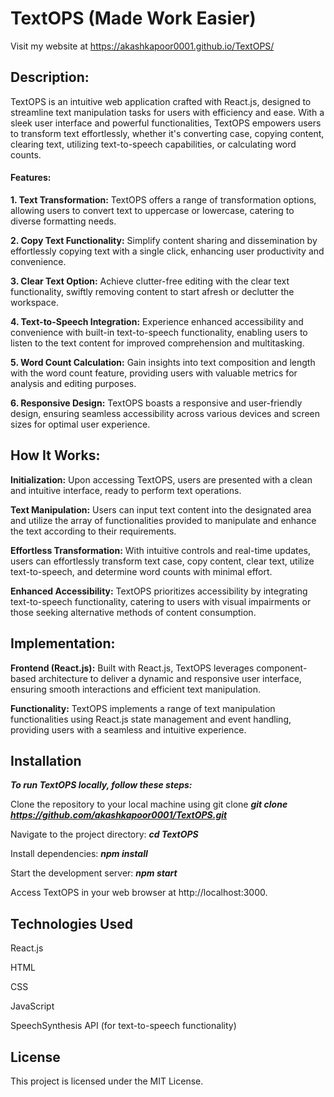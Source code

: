 # TextOPS (Made Work Easier)
Visit my website at https://akashkapoor0001.github.io/TextOPS/

**<h2>Description:</h2>**
TextOPS is an intuitive web application crafted with React.js, designed to streamline text manipulation tasks for users with efficiency and ease. With a sleek user interface and powerful functionalities, TextOPS empowers users to transform text effortlessly, whether it's converting case, copying content, clearing text, utilizing text-to-speech capabilities, or calculating word counts.

**<h4>Features:</h4>**

**1. Text Transformation:**
TextOPS offers a range of transformation options, allowing users to convert text to uppercase or lowercase, catering to diverse formatting needs.

**2. Copy Text Functionality:**
Simplify content sharing and dissemination by effortlessly copying text with a single click, enhancing user productivity and convenience.

**3. Clear Text Option:**
Achieve clutter-free editing with the clear text functionality, swiftly removing content to start afresh or declutter the workspace.

**4. Text-to-Speech Integration:**
Experience enhanced accessibility and convenience with built-in text-to-speech functionality, enabling users to listen to the text content for improved comprehension and multitasking.

**5. Word Count Calculation:**
Gain insights into text composition and length with the word count feature, providing users with valuable metrics for analysis and editing purposes.

**6. Responsive Design:**
TextOPS boasts a responsive and user-friendly design, ensuring seamless accessibility across various devices and screen sizes for optimal user experience.

**<h2>How It Works:</h2>**

**Initialization:**
Upon accessing TextOPS, users are presented with a clean and intuitive interface, ready to perform text operations.

**Text Manipulation:**
Users can input text content into the designated area and utilize the array of functionalities provided to manipulate and enhance the text according to their requirements.

**Effortless Transformation:**
With intuitive controls and real-time updates, users can effortlessly transform text case, copy content, clear text, utilize text-to-speech, and determine word counts with minimal effort.

**Enhanced Accessibility:**
TextOPS prioritizes accessibility by integrating text-to-speech functionality, catering to users with visual impairments or those seeking alternative methods of content consumption.

**<h2>Implementation:</h2>**

**Frontend (React.js):**
Built with React.js, TextOPS leverages component-based architecture to deliver a dynamic and responsive user interface, ensuring smooth interactions and efficient text manipulation.

**Functionality:**
TextOPS implements a range of text manipulation functionalities using React.js state management and event handling, providing users with a seamless and intuitive experience.

**<h2>Installation</h2>**
***To run TextOPS locally, follow these steps:***

Clone the repository to your local machine using git clone
***git clone https://github.com/akashkapoor0001/TextOPS.git***

Navigate to the project directory:
***cd TextOPS***

Install dependencies:
***npm install***

Start the development server:
***npm start***

Access TextOPS in your web browser at http://localhost:3000.

**<h2>Technologies Used</h2>**

React.js

HTML

CSS

JavaScript

SpeechSynthesis API (for text-to-speech functionality)


**<h2>License</h2>**
This project is licensed under the MIT License.
